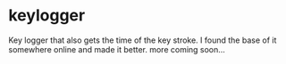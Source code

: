# keylogger
Key logger that also gets the time of the key stroke.
I found the base of it somewhere online and made it better. 
more coming soon...
